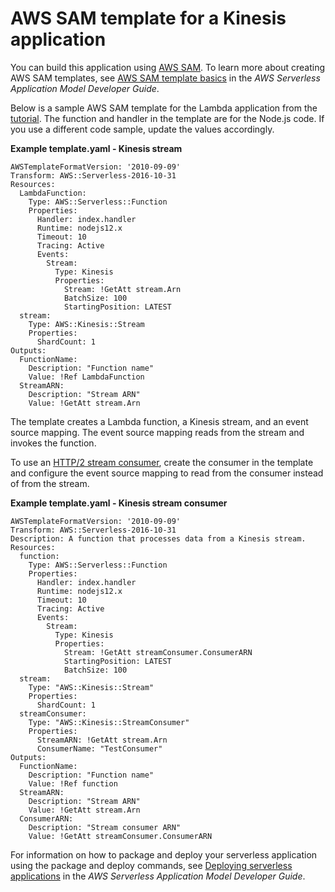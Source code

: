 # AWS SAM template for a Kinesis application<a name="with-kinesis-example-use-app-spec"></a>

You can build this application using [AWS SAM](https://docs.aws.amazon.com/serverless-application-model/latest/developerguide/)\. To learn more about creating AWS SAM templates, see [AWS SAM template basics](https://docs.aws.amazon.com/serverless-application-model/latest/developerguide/serverless-sam-template-basics.html) in the *AWS Serverless Application Model Developer Guide*\.

Below is a sample AWS SAM template for the Lambda application from the [tutorial](with-kinesis-example.md)\. The function and handler in the template are for the Node\.js code\. If you use a different code sample, update the values accordingly\.

**Example template\.yaml \- Kinesis stream**  

```
AWSTemplateFormatVersion: '2010-09-09'
Transform: AWS::Serverless-2016-10-31
Resources:
  LambdaFunction:
    Type: AWS::Serverless::Function
    Properties:
      Handler: index.handler
      Runtime: nodejs12.x
      Timeout: 10
      Tracing: Active
      Events:
        Stream:
          Type: Kinesis
          Properties:
            Stream: !GetAtt stream.Arn
            BatchSize: 100
            StartingPosition: LATEST
  stream:
    Type: AWS::Kinesis::Stream
    Properties:
      ShardCount: 1
Outputs:
  FunctionName:
    Description: "Function name"
    Value: !Ref LambdaFunction
  StreamARN:
    Description: "Stream ARN"
    Value: !GetAtt stream.Arn
```

The template creates a Lambda function, a Kinesis stream, and an event source mapping\. The event source mapping reads from the stream and invokes the function\.

To use an [HTTP/2 stream consumer](with-kinesis.md#services-kinesis-configure), create the consumer in the template and configure the event source mapping to read from the consumer instead of from the stream\.

**Example template\.yaml \- Kinesis stream consumer**  

```
AWSTemplateFormatVersion: '2010-09-09'
Transform: AWS::Serverless-2016-10-31
Description: A function that processes data from a Kinesis stream.
Resources:
  function:
    Type: AWS::Serverless::Function
    Properties:
      Handler: index.handler
      Runtime: nodejs12.x
      Timeout: 10
      Tracing: Active
      Events:
        Stream:
          Type: Kinesis
          Properties:
            Stream: !GetAtt streamConsumer.ConsumerARN
            StartingPosition: LATEST
            BatchSize: 100
  stream:
    Type: "AWS::Kinesis::Stream"
    Properties:
      ShardCount: 1
  streamConsumer:
    Type: "AWS::Kinesis::StreamConsumer"
    Properties:
      StreamARN: !GetAtt stream.Arn
      ConsumerName: "TestConsumer"
Outputs:
  FunctionName:
    Description: "Function name"
    Value: !Ref function
  StreamARN:
    Description: "Stream ARN"
    Value: !GetAtt stream.Arn
  ConsumerARN:
    Description: "Stream consumer ARN"
    Value: !GetAtt streamConsumer.ConsumerARN
```

For information on how to package and deploy your serverless application using the package and deploy commands, see [Deploying serverless applications](https://docs.aws.amazon.com/serverless-application-model/latest/developerguide/serverless-deploying.html) in the *AWS Serverless Application Model Developer Guide*\.